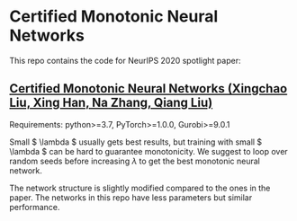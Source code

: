# Certified Monotonic Neural Networks
This repo contains the code for NeurIPS 2020 spotlight paper: 
## [Certified Monotonic Neural Networks (Xingchao Liu, Xing Han, Na Zhang, Qiang Liu)](https://arxiv.org/abs/2011.10219)

Requirements: python>=3.7, PyTorch>=1.0.0, Gurobi>=9.0.1

Small $ \lambda $ usually gets best results, but training with small $ \lambda $ can be hard to guarantee monotonicity. We suggest to loop over random seeds before increasing $\lambda$ to get the best monotonic neural network.

The network structure is slightly modified compared to the ones in the paper. The networks in this repo have less parameters but similar performance.
